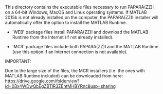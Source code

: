 This directory contains the executable files necessary to run PAPARA(ZZ)I on a 64-bit Windows, MacOS and Linux operating systems. If MATLAB 2015b is not already installed on the computer, the PAPARA(ZZ)I installer will automatically offer the option to install the MATLAB Runtime.

- 'WEB' package files install PAPARA(ZZ)I and download the MATLAB Runtime from the Internet (if not already installed).

- 'MCR' package files include both PAPARA(ZZ)I and the MATLAB Runtime (use this option if an Internet connection is not available).


IMPORTANT:

Due to the large size of the files, the MCR installers (i.e. the ones with MATLAB Runtime included) can be downloaded from here:
https://drive.google.com/folderview?id=0Bx4WDwQbEgZBTlR3ZEhtMHBYRnc&usp=sharing


